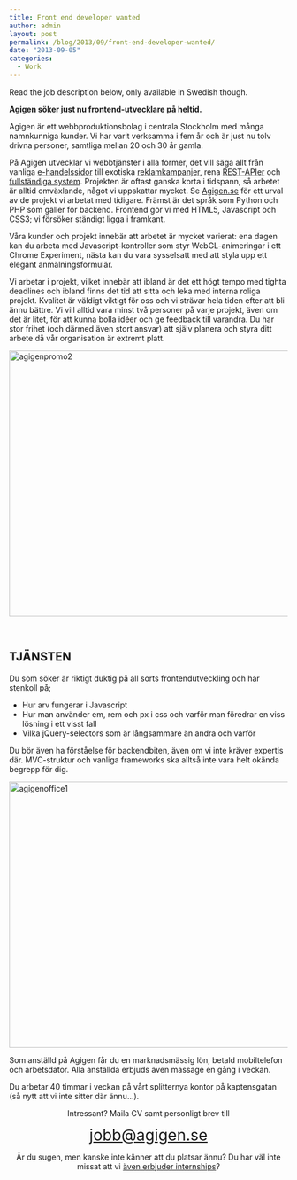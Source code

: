 ```yaml
---
title: Front end developer wanted
author: admin
layout: post
permalink: /blog/2013/09/front-end-developer-wanted/
date: "2013-09-05"
categories:
  - Work
---
```

Read the job description below, only available in Swedish though.

<!--more-->

**Agigen söker just nu frontend-utvecklare på heltid.**

Agigen är ett webbproduktionsbolag i centrala Stockholm med många namnkunniga kunder. Vi har varit verksamma i fem år och är just nu tolv drivna personer, samtliga mellan 20 och 30 år gamla.

På Agigen utvecklar vi webbtjänster i alla former, det vill säga allt från vanliga <a href="http://picard.se" target="_blank">e-handelssidor</a> till exotiska <a href="http://agigen.se/case/wheres-the-party/" target="_blank">reklamkampanjer</a>, rena <a href="http://agigen.se/case/mini-getaway/" target="_blank">REST-APIer</a> och <a href="http://billogram.com" target="_blank">fullständiga system</a>. Projekten är oftast ganska korta i tidspann, så arbetet är alltid omväxlande, något vi uppskattar mycket. Se <a href="http://agigen.se/" target="_blank">Agigen.se</a> för ett urval av de projekt vi arbetat med tidigare. Främst är det språk som Python och PHP som gäller för backend. Frontend gör vi med HTML5, Javascript och CSS3; vi försöker ständigt ligga i framkant.

Våra kunder och projekt innebär att arbetet är mycket varierat: ena dagen kan du arbeta med Javascript-kontroller som styr WebGL-animeringar i ett Chrome Experiment, nästa kan du vara sysselsatt med att styla upp ett elegant anmälningsformulär.

Vi arbetar i projekt, vilket innebär att ibland är det ett högt tempo med tighta deadlines och ibland finns det tid att sitta och leka med interna roliga projekt. Kvalitet är väldigt viktigt för oss och vi strävar hela tiden efter att bli ännu bättre. Vi vill alltid vara minst två personer på varje projekt, även om det är litet, för att kunna bolla idéer och ge feedback till varandra. Du har stor frihet (och därmed även stort ansvar) att själv planera och styra ditt arbete då vår organisation är extremt platt.

<img class="alignnone size-full wp-image-231" alt="agigenpromo2" src="http://blog.agigen.se/wp-content/uploads/2013/09/agigenpromo2.png" width="960" height="480" />

&nbsp;

## **TJÄNSTEN**

Du som söker är riktigt duktig på all sorts frontendutveckling och har stenkoll på;

*   Hur arv fungerar i Javascript
*   Hur man använder em, rem och px i css och varför man föredrar en viss lösning i ett visst fall
*   Vilka jQuery-selectors som är långsammare än andra och varför

Du bör även ha förståelse för backendbiten, även om vi inte kräver expertis där. MVC-struktur och vanliga frameworks ska alltså inte vara helt okända begrepp för dig.

<img class="alignnone size-full wp-image-228" style="line-height: 1.5;" alt="agigenoffice1" src="http://blog.agigen.se/wp-content/uploads/2013/09/agigenoffice1.png" width="960" height="480" />

Som anställd på Agigen får du en marknadsmässig lön, betald mobiltelefon och arbetsdator. Alla anställda erbjuds även massage en gång i veckan.

Du arbetar 40 timmar i veckan på vårt splitternya kontor på kaptensgatan (så nytt att vi inte sitter där ännu&#8230;).

<p style="text-align: center;">
  Intressant? Maila CV samt personligt brev till
</p>

<p style="text-align: center;">
  <a style="font-size: 28px;" href="mailto:jobb@agigen.se">jobb@agigen.se</a>
</p>

<p style="text-align: center;">
  Är du sugen, men kanske inte känner att du platsar ännu? Du har väl inte missat att vi <a href="http://blog.agigen.se/?p=226">även erbjuder internships</a>?
</p>
